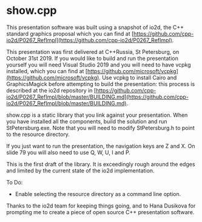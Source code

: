 # show.cpp
This presentation software was built using a snapshot of io2d, the C++ standard graphics proposal which you can find at [https://github.com/cpp-io2d/P0267_RefImpl](https://github.com/cpp-io2d/P0267_RefImpl).

This presentation was first delivered at C++Russia, St Petersburg, on October 31st 2019. If you would like to build and run the presentation yourself you will need Visual Studio 2019 and you will need to have vcpkg installed, which you can find at [https://github.com/microsoft/vcpkg](https://github.com/microsoft/vcpkg). Use vcpkg to install Cairo and GraphicsMagick before attempting to build the presentation: this process is described at the io2d repository in [https://github.com/cpp-io2d/P0267_RefImpl/blob/master/BUILDING.md](https://github.com/cpp-io2d/P0267_RefImpl/blob/master/BUILDING.md).

show.cpp is a static library that you link against your presentation. When you have installed all the components, build the solution and run StPetersburg.exe. Note that you will need to modify StPetersburg.h to point to the resource directory.

If you just want to run the presentation, the navigation keys are Z and X. On slide 79 you will also need to use Q, W, U, I and P.

This is the first draft of the library. It is exceedingly rough around the edges and limited by the current state of the io2d implementation.

To Do:

 - Enable selecting the resource directory as a command line option.

Thanks to the io2d team for keeping things going, and to Hana Dusikova for prompting me to create a piece of open source C++ presentation software.